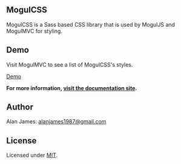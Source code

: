 MogulCSS
----

MogulCSS is a Sass based CSS library that is used by MogulJS and MogulMVC for styling.

Demo
----

Visit MogulMVC to see a list of MogulCSS's styles.

[Demo](http://mogulmvc.com/css/)

**For more information, [visit the documentation site](https://mogulmvc.com/css).**

Author
------
Alan James: [alanjames1987@gmail.com](mailto:alanjames1987@gmail.com)

License
-------
Licensed under [MIT](http://mogulmvc.com/general/license).
